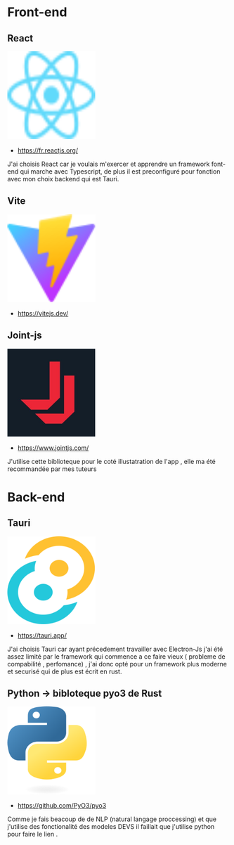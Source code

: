 # Front-end

## React  

<img src="../../src/assets/React-icon.svg" width="200" height="200">

* https://fr.reactjs.org/

J'ai choisis React car je voulais m'exercer et apprendre un framework font-end qui marche avec Typescript, de plus il est preconfiguré pour fonction avec mon choix backend qui est Tauri.

## Vite 

<img src="../../src/assets/vite.svg" width="200" height="200">

* https://vitejs.dev/
##  Joint-js

<img src="../../src/assets/jointjs.jpg" width="200" height="200">

* https://www.jointjs.com/

J'utilise cette biblioteque pour le coté illustatration de l'app , elle ma été recommandée par mes tuteurs



# Back-end


## Tauri

<img src="../../src/assets/tauri.svg" width="200" height="200">

* https://tauri.app/

J'ai choisis Tauri car ayant précedement travailler avec Electron-Js j'ai été assez limité par le framework qui commence a ce faire vieux ( probleme de compabilité , perfomance) , j'ai donc opté pour un framework plus moderne et securisé qui de plus est écrit en rust.

## Python -> bibloteque pyo3 de Rust

<img src="../../src/assets/python.svg" width="200" height="200">

* https://github.com/PyO3/pyo3

Comme je fais beacoup de de NLP (natural langage proccessing) et que j'utilise des fonctionalité des modeles DEVS il faillait que j'utilise python pour faire le lien . 